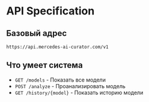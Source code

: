 # API Specification

## Базовый адрес
`https://api.mercedes-ai-curator.com/v1`

## Что умеет система
- `GET /models` - Показать все модели
- `POST /analyze` - Проанализировать модель
- `GET /history/{model}` - Показать историю модели